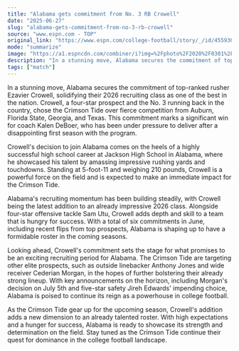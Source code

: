 ```yaml
---
title: "Alabama gets commitment from No. 3 RB Crowell"
date: "2025-06-27"
slug: "alabama-gets-commitment-from-no-3-rb-crowell"
source: "www.espn.com - TOP"
original_link: "https://www.espn.com/college-football/story/_/id/45593047/alabama-lands-ezavier-crowell-no-3-rb-2026-class"
mode: "summarize"
image: "https://a1.espncdn.com/combiner/i?img=%2Fphoto%2F2020%2F0301%2Fr673618_1296x729_16%2D9.jpg"
description: "In a stunning move, Alabama secures the commitment of top-ranked rusher Ezavier Crowell, solidifying their 2026 recruiting class as one of the best in the nation. Crowell, a four-star prospect and the No. 3 running back in the country, chose the Crimson Tide over fierce competition from Auburn, Florida State, Georgia, and Texas. This commitment marks a significant win for coach Kalen DeBoer, who has been under pressure to deliver after a disappointing first season with the program."
tags: ["match"]
---
```


In a stunning move, Alabama secures the commitment of top-ranked rusher Ezavier Crowell, solidifying their 2026 recruiting class as one of the best in the nation. Crowell, a four-star prospect and the No. 3 running back in the country, chose the Crimson Tide over fierce competition from Auburn, Florida State, Georgia, and Texas. This commitment marks a significant win for coach Kalen DeBoer, who has been under pressure to deliver after a disappointing first season with the program.

Crowell's decision to join Alabama comes on the heels of a highly successful high school career at Jackson High School in Alabama, where he showcased his talent by amassing impressive rushing yards and touchdowns. Standing at 5-foot-11 and weighing 210 pounds, Crowell is a powerful force on the field and is expected to make an immediate impact for the Crimson Tide.

Alabama's recruiting momentum has been building steadily, with Crowell being the latest addition to an already impressive 2026 class. Alongside four-star offensive tackle Sam Utu, Crowell adds depth and skill to a team that is hungry for success. With a total of six commitments in June, including recent flips from top prospects, Alabama is shaping up to have a formidable roster in the coming seasons.

Looking ahead, Crowell's commitment sets the stage for what promises to be an exciting recruiting period for Alabama. The Crimson Tide are targeting other elite prospects, such as outside linebacker Anthony Jones and wide receiver Cederian Morgan, in the hopes of further bolstering their already strong lineup. With key announcements on the horizon, including Morgan's decision on July 5th and five-star safety Jireh Edwards' impending choice, Alabama is poised to continue its reign as a powerhouse in college football.

As the Crimson Tide gear up for the upcoming season, Crowell's addition adds a new dimension to an already talented roster. With high expectations and a hunger for success, Alabama is ready to showcase its strength and determination on the field. Stay tuned as the Crimson Tide continue their quest for dominance in the college football landscape.